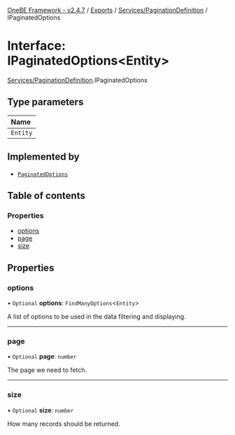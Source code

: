 [OneBE Framework - v2.4.7](../README.md) / [Exports](../modules.md) / [Services/PaginationDefinition](../modules/Services_PaginationDefinition.md) / IPaginatedOptions

# Interface: IPaginatedOptions<Entity\>

[Services/PaginationDefinition](../modules/Services_PaginationDefinition.md).IPaginatedOptions

## Type parameters

| Name |
| :------ |
| `Entity` |

## Implemented by

- [`PaginatedOptions`](../classes/Services_PaginationDefinition.PaginatedOptions.md)

## Table of contents

### Properties

- [options](Services_PaginationDefinition.IPaginatedOptions.md#options)
- [page](Services_PaginationDefinition.IPaginatedOptions.md#page)
- [size](Services_PaginationDefinition.IPaginatedOptions.md#size)

## Properties

### options

• `Optional` **options**: `FindManyOptions`<`Entity`\>

A list of options to be used in the data filtering and displaying.

___

### page

• `Optional` **page**: `number`

The page we need to fetch.

___

### size

• `Optional` **size**: `number`

How many records should be returned.

